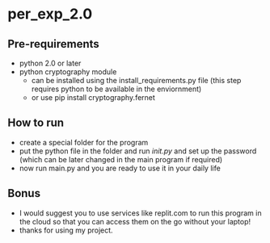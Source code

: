 # per_exp_2.0
## Pre-requirements
- python 2.0 or later
- python cryptography module
  - can be installed using the install_requirements.py file (this step requires python to be available in the enviornment)
  - or use pip install cryptography.fernet
## How to run
- create a special folder for the program
- put the python file in the folder and run *init.py* and set up the password (which can be later changed in the main program if required)
- now run main.py and you are ready to use it in your daily life
## Bonus
- I would suggest you to use services like replit.com to run this program in the cloud so that you can access them on the go without your laptop!
- thanks for using my project.
